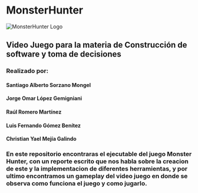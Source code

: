 # MonsterHunter
![MonsterHunter Logo](https://drive.google.com/uc?id=1jdGnMrQl4bd3vbBf1mR2WTkmo0OLievr)

## Video Juego para la materia de Construcción de software y toma de decisiones
### Realizado por:
#### Santiago Alberto Sorzano Mongel
#### Jorge Omar López Gemigniani
#### Raúl Romero Martínez
#### Luis Fernando Gómez Benítez
#### Christian Yael Mejía Galindo

### En este repositorio encontraras el ejecutable del juego Monster Hunter, con un reporte escrito que nos habla sobre la creacion de este y la implementacion de diferentes herramientas, y por ultimo encontramos un gameplay del video juego en donde se observa como funciona el juego y como jugarlo.
